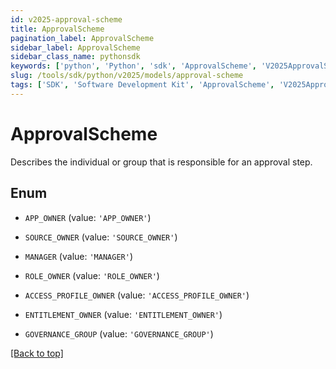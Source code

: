 ```yaml
---
id: v2025-approval-scheme
title: ApprovalScheme
pagination_label: ApprovalScheme
sidebar_label: ApprovalScheme
sidebar_class_name: pythonsdk
keywords: ['python', 'Python', 'sdk', 'ApprovalScheme', 'V2025ApprovalScheme'] 
slug: /tools/sdk/python/v2025/models/approval-scheme
tags: ['SDK', 'Software Development Kit', 'ApprovalScheme', 'V2025ApprovalScheme']
---
```


# ApprovalScheme

Describes the individual or group that is responsible for an approval step.

## Enum

* `APP_OWNER` (value: `'APP_OWNER'`)

* `SOURCE_OWNER` (value: `'SOURCE_OWNER'`)

* `MANAGER` (value: `'MANAGER'`)

* `ROLE_OWNER` (value: `'ROLE_OWNER'`)

* `ACCESS_PROFILE_OWNER` (value: `'ACCESS_PROFILE_OWNER'`)

* `ENTITLEMENT_OWNER` (value: `'ENTITLEMENT_OWNER'`)

* `GOVERNANCE_GROUP` (value: `'GOVERNANCE_GROUP'`)

[[Back to top]](#) 

